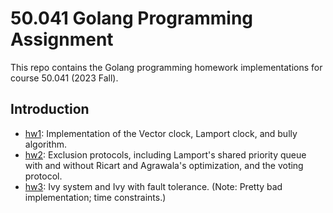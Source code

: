 # 50.041 Golang Programming Assignment
This repo contains the Golang programming homework implementations for course 50.041 (2023 Fall).

##  Introduction

* [hw1](https://github.com/TsukiSky/GolangPractice/tree/main/hw1): Implementation of the Vector clock, Lamport clock, and bully algorithm.
* [hw2](https://github.com/TsukiSky/GolangPractice/tree/main/hw2): Exclusion protocols, including Lamport's shared priority queue with and without Ricart and Agrawala's optimization, and the voting protocol.
* [hw3](https://github.com/TsukiSky/GolangPractice/tree/main/hw3): Ivy system and Ivy with fault tolerance. (Note: Pretty bad implementation; time constraints.)


